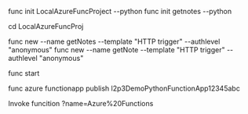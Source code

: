 func init LocalAzureFuncProject --python
func init getnotes --python

cd LocalAzureFuncProj

func new --name getNotes --template "HTTP trigger" --authlevel "anonymous"
func new --name getNote --template "HTTP trigger" --authlevel "anonymous"

func start

func azure functionapp publish l2p3DemoPythonFunctionApp12345abc

Invoke funcition 
?name=Azure%20Functions
